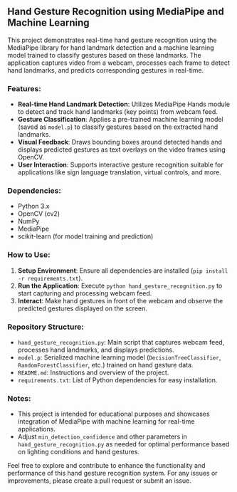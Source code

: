 ## Hand Gesture Recognition using MediaPipe and Machine Learning

This project demonstrates real-time hand gesture recognition using the MediaPipe library for hand landmark detection and a machine learning model trained to classify gestures based on these landmarks. The application captures video from a webcam, processes each frame to detect hand landmarks, and predicts corresponding gestures in real-time.

### Features:
- **Real-time Hand Landmark Detection**: Utilizes MediaPipe Hands module to detect and track hand landmarks (key points) from webcam feed.
- **Gesture Classification**: Applies a pre-trained machine learning model (saved as `model.p`) to classify gestures based on the extracted hand landmarks.
- **Visual Feedback**: Draws bounding boxes around detected hands and displays predicted gestures as text overlays on the video frames using OpenCV.
- **User Interaction**: Supports interactive gesture recognition suitable for applications like sign language translation, virtual controls, and more.

### Dependencies:
- Python 3.x
- OpenCV (cv2)
- NumPy
- MediaPipe
- scikit-learn (for model training and prediction)

### How to Use:
1. **Setup Environment**: Ensure all dependencies are installed (`pip install -r requirements.txt`).
2. **Run the Application**: Execute `python hand_gesture_recognition.py` to start capturing and processing webcam feed.
3. **Interact**: Make hand gestures in front of the webcam and observe the predicted gestures displayed on the screen.

### Repository Structure:
- `hand_gesture_recognition.py`: Main script that captures webcam feed, processes hand landmarks, and displays predictions.
- `model.p`: Serialized machine learning model (`DecisionTreeClassifier`, `RandomForestClassifier`, etc.) trained on hand gesture data.
- `README.md`: Instructions and overview of the project.
- `requirements.txt`: List of Python dependencies for easy installation.

### Notes:
- This project is intended for educational purposes and showcases integration of MediaPipe with machine learning for real-time applications.
- Adjust `min_detection_confidence` and other parameters in `hand_gesture_recognition.py` as needed for optimal performance based on lighting conditions and hand gestures.

Feel free to explore and contribute to enhance the functionality and performance of this hand gesture recognition system. For any issues or improvements, please create a pull request or submit an issue.
